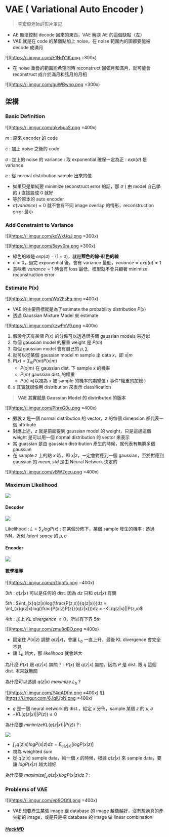 # VAE ( Variational Auto Encoder )

> 李宏毅老師的影片筆記

- AE 無法控制 decode 回來的東西，VAE 解決 AE 的這個缺點（左）
- VAE 就是在 code 的某個點加上 noise，在 noise 範圍內的圖都要能被 decode 成滿月

![](https://i.imgur.com/E1NdY1K.png =300x)

- 在 noise 重疊的範圍能希望同時 reconstruct 回弦月和滿月，就可能會 reconstruct 成介於滿月和弦月的月相

![](https://i.imgur.com/guWBwnp.png =300x)


## 架構

### Basic Definition

![](https://i.imgur.com/qkvbuaS.png =400x)

$m$
: 原來 encoder 的 code

$c$
: 加上 noise 之後的 code

$\sigma$
: 加上的 noise 的 variance
: 取 exponential 確保一定為正
: $exp(\sigma)$ 是 variance

$e$
: 從 normal distribution sample 出來的值


- 如果只是單純要 minimize reconstruct error 的話，那 $\sigma$ ( 由 model 自己學的 ) 直接設成 0 就好
- 等於原本的 auto encoder
- $\sigma ( variance ) = 0$ 就不會有不同 image overlap 的情形，reconstruction error 最小

### Add Constraint to Variance

![](https://i.imgur.com/koWxUqJ.png =300x)

![](https://i.imgur.com/5eyv0ra.png =300x)

- 綠色的線是 $exp(\sigma)-(1+\sigma)$，就是**藍色的線-紅色的線**
- $\sigma=0$，過完 exponential 後，會有 variance 最低，$variance=exp(\sigma)=1$
- 意味著 $variance = 1$ 時會有 loss 最低，模型就不會只顧著 minimize reconstruction error


### Estimate P(x)

![](https://i.imgur.com/Wq2FsEq.png =400x)


- VAE 的主要目標就是為了estimate the probability distribution $P(x)$
- 透過 Gaussian Mixture Model 來 estimate


![](https://i.imgur.com/kzwPoV9.png =400x)


1. 假設今天有某個 $P(x)$ 的分佈可以透過很多個 gaussian models 來近似
2. 每個 gaussian model 的權重 weight 是 $P(m)$
3. 每個 gaussian model 會有自己的 $\mu, \sum$
4. 就可以從某個 gaussian model $m$ sample 出 data $x$，即 $x|m$
5. $P(x)=\sum_{m}P(m)P(x|m)$
    - $P(x|m)$ 在 gaussian dist. 下 sample $x$ 的機率
    - $P(m)$ gaussian dist. 的權重
    - $P(x)$ 可以視為 $x$ 被 sample 的機率的期望值 ( 事件$*$權重的加總 )
6. $x$ 其實就很像用 distribution 來表示 classification


> **VAE 其實就是 Gaussian Model 的 distributed 的版本**

![](https://i.imgur.com/PhrxG0u.png =400x)

- 假設 $z$ 是一個 normal distribution 的 vector，$z$ 的每個 dimension 都代表一個 attribute
- 對應上述，$z$ 就是前面提到 gaussian model 的 weight，只是這邊這個 weight 是可以用一個 normal distribution 的 vector 來表示
- 當 guassian 是由 gaussian distribution 產生的時候，就代表有無窮多個 gaussian 
- 在 sample $z$ 上的點 $x$ 時，即 $x|z$，一定會對應到一個 gaussian，至於對應到 gaussian 的 $mean, std$ 是由 Neural Network 決定的


![](https://i.imgur.com/vBW2gcu.png =400x)

### Maximum Likelihood
![](https://i.imgur.com/km5kGfu.png)

#### Decoder

![](https://i.imgur.com/ZIPvcZP.png)


Likelihood
: $L=\sum_{x}logP(x)$
: 在某個分佈下，某個 sample 發生的機率
: 透過 NN，近似 $latent\ space$ 的 $\mu, \sigma$

#### Encoder
![](https://i.imgur.com/C882UZT.png)


#### 數學推導

![](https://i.imgur.com/nTIqhfo.png =400x)

$3th$ 
: $q(z|x)$ 可以是任何的 dist. 因為 $dz$ 只和 $q(z|x)$ 有關

$5th$
: $\int_{x}q(z|x)log(\frac{P(z,x)}{q(z|x)})dz = \int_{x}q(z|x)log(\frac{P(x|z)P(z)}{q(z|x)})dz = -KL(q(z|x)||P(z,x)$

$4th$
: 加上 $KL\ divergence\ \geq 0$，所以有下界 $5th$


![](https://i.imgur.com/zmu8dBO.png =400x)

- 固定住 $P(x|z)$ 調整 $q(z|x)$，會讓 $L_b$ 一直上升，最後 KL divergence 會完全不見
- 讓 $L_b$ 越大，那 $likelihood$ 就會越大

為什麼 $P(x)$ 跟 $q(z|x)$ 無關？
: $P(x)$ 跟 $q(z|x)$ 無關，因為 $P$ 是 dist. 跟 $q$ 這個 dist. 本來就無關

為什麼可以透過 $q(z|x)\ maximize\ L_b$ ?


![](https://i.imgur.com/Y4qADfm.png =400x)
![](https://i.imgur.com/6JqIUpN.png =400x)

- $q$ 是一個 neural network 的 dist.，給定 $x$ 分佈，sample 某個 $z$ 的 $\mu, \sigma$
- $-KL(q(z|x)||P(z)) \leq 0$

為什麼要 $minimize KL(q(z|x)||P(z))$ ?
: 

![](https://i.imgur.com/LRGGLzW.png)

- $\int_{z}q(z|x)logP(x|z)dz=E_{q(z|x)}[logP(x|z)]$
- 視為 weighted sum
- 從 $q(z|x)$ sample data，給一個 $x$ 的時候，根據 $q(z|x)$ 來 sample data，要讓 $logP(x|z)$ 越大越好

為什麼要 $maximize \int_{z}q(z|x)logP(x|z)dz$ ?
: 


### Problems of VAE

![](https://i.imgur.com/ep9OGf4.png =400x)

- VAE 想要產生某張 image 跟 database 的 image 越像越好，沒有想過真的產生新的 image，或是只是把 database 的 image 做 linear combination

##### [HackMD](https://hackmd.io/@lEHmUoFNSfOem4UTt7O44g/BJ6dXhBku)

